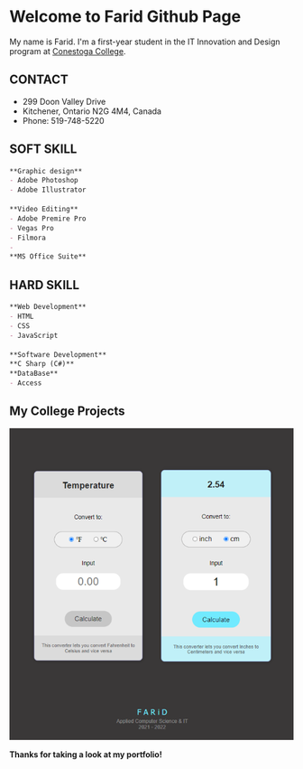 # Welcome to Farid Github Page

My name is Farid. I'm a first-year student in the IT Innovation and Design program at [Conestoga College](https://www.conestogac.on.ca/).

## CONTACT
- 299 Doon Valley Drive
- Kitchener, Ontario N2G 4M4, Canada
- Phone: 519-748-5220


## SOFT SKILL
```markdown
**Graphic design**
- Adobe Photoshop
- Adobe Illustrator

**Video Editing**
- Adobe Premire Pro
- Vegas Pro
- Filmora
- 
**MS Office Suite**

```


## HARD SKILL
```markdown
**Web Development**
- HTML
- CSS
- JavaScript

**Software Development**
**C Sharp (C#)**
**DataBase**
- Access

```

## My College Projects

![](images/01.png)


**Thanks for taking a look at my portfolio!**
